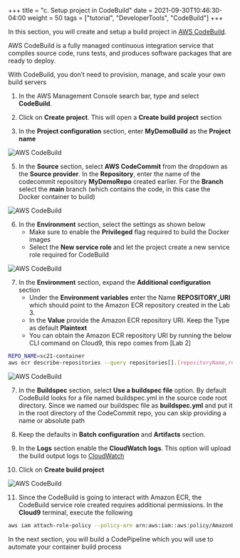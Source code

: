 +++
title = "c. Setup project in CodeBuild"
date = 2021-09-30T10:46:30-04:00
weight = 50
tags = ["tutorial", "DeveloperTools", "CodeBuild"]
+++

In this section, you will create and setup a build project in [AWS CodeBuild](https://aws.amazon.com/codebuild/).

AWS CodeBuild is a fully managed continuous integration service that compiles source code, runs tests, and produces software packages that are ready to deploy. 

With CodeBuild, you don’t need to provision, manage, and scale your own build servers

1. In the AWS Management Console search bar, type and select **CodeBuild**.

2. Click on **Create project**. This will open a **Create build project** section

3. In the **Project configuration** section, enter **MyDemoBuild** as the **Project name**

![AWS CodeBuild](/images/cicd/code-build-1.png)

5. In the **Source** section, select **AWS CodeCommit** from the dropdown as the **Source provider**. In the **Repository**, enter the name of the codecommit repository **MyDemoRepo** created earlier. For the **Branch** select the **main** branch (which contains the code, in this case the Docker container to build)

![AWS CodeBuild](/images/cicd/code-build-2a.png)

6. In the **Environment** section, select the settings as shown below
	- Make sure to enable the **Privileged** flag required to build the Docker images
	- Select the **New service role** and let the project create a new service role required for CodeBuild


![AWS CodeBuild](/images/cicd/code-build-3.png)

7. In the **Environment** section, expand the **Additional configuration** section 
  	- Under the **Environment variables** enter the Name **REPOSITORY_URI** which should point to the Amazon ECR repository created in the Lab 3.
	- In the **Value** provide the Amazon ECR repository URI. Keep the Type as default **Plaintext**
	- You can obtain the Amazon ECR repository URI by running the below CLI command on Cloud9, this repo comes from [Lab 2]
 
```bash
REPO_NAME=sc21-container
aws ecr describe-repositories --query repositories[].[repositoryName,repositoryUri] | grep "/${REPO_NAME}"
 ```
![AWS CodeBuild](/images/cicd/code-build-5.png)

7. In the **Buildspec** section, select **Use a buildspec file** option. By default CodeBuild looks for a file named buildspec.yml in the source code root directory. Since we named our buildspec file as **buildspec.yml** and put it in the root directory of the CodeCommit repo, you can skip providing a name or absolute path
 
8. Keep the defaults in **Batch configuration** and **Artifacts** section. 

9. In the **Logs** section enable the **CloudWatch logs**. This option will upload the build output logs to [CloudWatch](https://aws.amazon.com/cloudwatch/)

10. Click on **Create build project**

![AWS CodeBuild](/images/cicd/code-build-4.png)

11. Since the CodeBuild is going to interact with Amazon ECR, the CodeBuild service role created requires additional permissions. In the **Cloud9** terminal, execute the following 

```bash
aws iam attach-role-policy --policy-arn arn:aws:iam::aws:policy/AmazonEC2ContainerRegistryFullAccess --role-name codebuild-MyDemoBuild-service-role
```


In the next section, you will build a CodePipeline which you will use to automate your container build process



